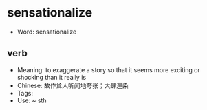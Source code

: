 # sensationalize

- Word: sensationalize

## verb

- Meaning: to exaggerate a story so that it seems more exciting or shocking than it really is
- Chinese: 故作耸人听闻地夸张；大肆渲染
- Tags: 
- Use: ~ sth

